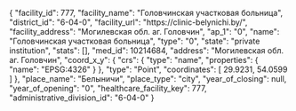 {
    "facility_id": 777,
    "facility_name": "Головчинская участковая больница",
    "district_id": "6-04-0",
    "facility_url": "https:\/\/clinic-belynichi.by\/",
    "facility_address": "Могилевская обл. аг. Головчин",
    "ap_1": "0",
    "name": "Головчинская участковая больница",
    "type": "0",
    "state": "private institution",
    "stats": [],
    "med_id": 10214684,
    "address": "Могилевская обл. аг. Головчин",
    "coord_x_y": {
        "crs": {
            "type": "name",
            "properties": {
                "name": "EPSG:4326"
            }
        },
        "type": "Point",
        "coordinates": [
            29.9231,
            54.0599
        ]
    },
    "place_name": "Белыничи",
    "place_type": "city",
    "year_of_closing": null,
    "year_of_opening": "0",
    "healthcare_facility_key": 777,
    "administrative_division_id": "6-04-0"
}
